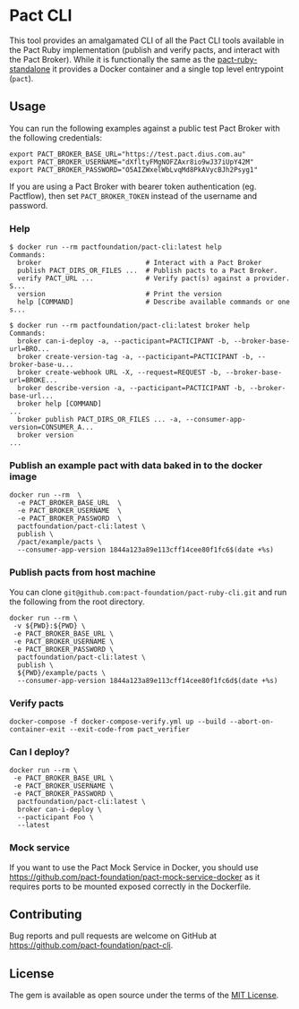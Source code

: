 # Pact CLI

This tool provides an amalgamated CLI of all the Pact CLI tools available in the Pact Ruby implementation (publish and verify pacts, and interact with the Pact Broker). While it is functionally the same as the [pact-ruby-standalone](https://github.com/pact-foundation/pact-ruby-standalone) it provides a Docker container and a single top level entrypoint (`pact`).

## Usage

You can run the following examples against a public test Pact Broker with the following credentials:

```
export PACT_BROKER_BASE_URL="https://test.pact.dius.com.au"
export PACT_BROKER_USERNAME="dXfltyFMgNOFZAxr8io9wJ37iUpY42M"
export PACT_BROKER_PASSWORD="O5AIZWxelWbLvqMd8PkAVycBJh2Psyg1"
```

If you are using a Pact Broker with bearer token authentication (eg. Pactflow), then set `PACT_BROKER_TOKEN` instead of the username and password.

### Help

```
$ docker run --rm pactfoundation/pact-cli:latest help
Commands:
  broker                          # Interact with a Pact Broker
  publish PACT_DIRS_OR_FILES ...  # Publish pacts to a Pact Broker.
  verify PACT_URL ...             # Verify pact(s) against a provider. S...
  version                         # Print the version
  help [COMMAND]                  # Describe available commands or one s...

$ docker run --rm pactfoundation/pact-cli:latest broker help
Commands:
  broker can-i-deploy -a, --pacticipant=PACTICIPANT -b, --broker-base-url=BRO...
  broker create-version-tag -a, --pacticipant=PACTICIPANT -b, --broker-base-u...
  broker create-webhook URL -X, --request=REQUEST -b, --broker-base-url=BROKE...
  broker describe-version -a, --pacticipant=PACTICIPANT -b, --broker-base-url...
  broker help [COMMAND]                                                      ...
  broker publish PACT_DIRS_OR_FILES ... -a, --consumer-app-version=CONSUMER_A...
  broker version                                                             ...
```

### Publish an example pact with data baked in to the docker image

```
docker run --rm  \
  -e PACT_BROKER_BASE_URL  \
  -e PACT_BROKER_USERNAME  \
  -e PACT_BROKER_PASSWORD  \
  pactfoundation/pact-cli:latest \
  publish \
  /pact/example/pacts \
  --consumer-app-version 1844a123a89e113cff14cee80f1fc6$(date +%s)
```

### Publish pacts from host machine

You can clone `git@github.com:pact-foundation/pact-ruby-cli.git` and run the following from the root directory.

```
docker run --rm \
 -v ${PWD}:${PWD} \
 -e PACT_BROKER_BASE_URL \
 -e PACT_BROKER_USERNAME \
 -e PACT_BROKER_PASSWORD \
  pactfoundation/pact-cli:latest \
  publish \
  ${PWD}/example/pacts \
  --consumer-app-version 1844a123a89e113cff14cee80f1fc6d$(date +%s)
```

### Verify pacts

```
docker-compose -f docker-compose-verify.yml up --build --abort-on-container-exit --exit-code-from pact_verifier
```

### Can I deploy?

```
docker run --rm \
 -e PACT_BROKER_BASE_URL \
 -e PACT_BROKER_USERNAME \
 -e PACT_BROKER_PASSWORD \
  pactfoundation/pact-cli:latest \
  broker can-i-deploy \
  --pacticipant Foo \
  --latest
```

### Mock service

If you want to use the Pact Mock Service in Docker, you should use https://github.com/pact-foundation/pact-mock-service-docker as it requires ports to be mounted exposed correctly in the Dockerfile.

## Contributing

Bug reports and pull requests are welcome on GitHub at https://github.com/pact-foundation/pact-cli.

## License

The gem is available as open source under the terms of the [MIT License](https://opensource.org/licenses/MIT).
